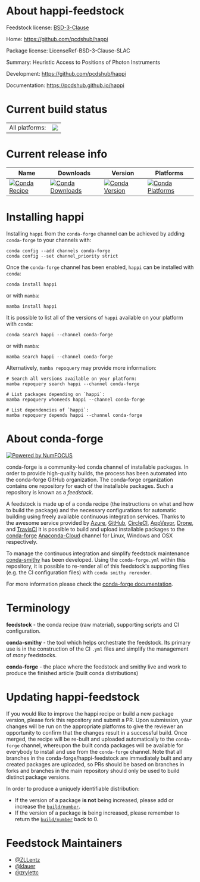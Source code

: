 About happi-feedstock
=====================

Feedstock license: [BSD-3-Clause](https://github.com/conda-forge/happi-feedstock/blob/main/LICENSE.txt)

Home: https://github.com/pcdshub/happi

Package license: LicenseRef-BSD-3-Clause-SLAC

Summary: Heuristic Access to Positions of Photon Instruments

Development: https://github.com/pcdshub/happi

Documentation: https://pcdshub.github.io/happi

Current build status
====================


<table><tr><td>All platforms:</td>
    <td>
      <a href="https://dev.azure.com/conda-forge/feedstock-builds/_build/latest?definitionId=9283&branchName=main">
        <img src="https://dev.azure.com/conda-forge/feedstock-builds/_apis/build/status/happi-feedstock?branchName=main">
      </a>
    </td>
  </tr>
</table>

Current release info
====================

| Name | Downloads | Version | Platforms |
| --- | --- | --- | --- |
| [![Conda Recipe](https://img.shields.io/badge/recipe-happi-green.svg)](https://anaconda.org/conda-forge/happi) | [![Conda Downloads](https://img.shields.io/conda/dn/conda-forge/happi.svg)](https://anaconda.org/conda-forge/happi) | [![Conda Version](https://img.shields.io/conda/vn/conda-forge/happi.svg)](https://anaconda.org/conda-forge/happi) | [![Conda Platforms](https://img.shields.io/conda/pn/conda-forge/happi.svg)](https://anaconda.org/conda-forge/happi) |

Installing happi
================

Installing `happi` from the `conda-forge` channel can be achieved by adding `conda-forge` to your channels with:

```
conda config --add channels conda-forge
conda config --set channel_priority strict
```

Once the `conda-forge` channel has been enabled, `happi` can be installed with `conda`:

```
conda install happi
```

or with `mamba`:

```
mamba install happi
```

It is possible to list all of the versions of `happi` available on your platform with `conda`:

```
conda search happi --channel conda-forge
```

or with `mamba`:

```
mamba search happi --channel conda-forge
```

Alternatively, `mamba repoquery` may provide more information:

```
# Search all versions available on your platform:
mamba repoquery search happi --channel conda-forge

# List packages depending on `happi`:
mamba repoquery whoneeds happi --channel conda-forge

# List dependencies of `happi`:
mamba repoquery depends happi --channel conda-forge
```


About conda-forge
=================

[![Powered by
NumFOCUS](https://img.shields.io/badge/powered%20by-NumFOCUS-orange.svg?style=flat&colorA=E1523D&colorB=007D8A)](https://numfocus.org)

conda-forge is a community-led conda channel of installable packages.
In order to provide high-quality builds, the process has been automated into the
conda-forge GitHub organization. The conda-forge organization contains one repository
for each of the installable packages. Such a repository is known as a *feedstock*.

A feedstock is made up of a conda recipe (the instructions on what and how to build
the package) and the necessary configurations for automatic building using freely
available continuous integration services. Thanks to the awesome service provided by
[Azure](https://azure.microsoft.com/en-us/services/devops/), [GitHub](https://github.com/),
[CircleCI](https://circleci.com/), [AppVeyor](https://www.appveyor.com/),
[Drone](https://cloud.drone.io/welcome), and [TravisCI](https://travis-ci.com/)
it is possible to build and upload installable packages to the
[conda-forge](https://anaconda.org/conda-forge) [Anaconda-Cloud](https://anaconda.org/)
channel for Linux, Windows and OSX respectively.

To manage the continuous integration and simplify feedstock maintenance
[conda-smithy](https://github.com/conda-forge/conda-smithy) has been developed.
Using the ``conda-forge.yml`` within this repository, it is possible to re-render all of
this feedstock's supporting files (e.g. the CI configuration files) with ``conda smithy rerender``.

For more information please check the [conda-forge documentation](https://conda-forge.org/docs/).

Terminology
===========

**feedstock** - the conda recipe (raw material), supporting scripts and CI configuration.

**conda-smithy** - the tool which helps orchestrate the feedstock.
                   Its primary use is in the construction of the CI ``.yml`` files
                   and simplify the management of *many* feedstocks.

**conda-forge** - the place where the feedstock and smithy live and work to
                  produce the finished article (built conda distributions)


Updating happi-feedstock
========================

If you would like to improve the happi recipe or build a new
package version, please fork this repository and submit a PR. Upon submission,
your changes will be run on the appropriate platforms to give the reviewer an
opportunity to confirm that the changes result in a successful build. Once
merged, the recipe will be re-built and uploaded automatically to the
`conda-forge` channel, whereupon the built conda packages will be available for
everybody to install and use from the `conda-forge` channel.
Note that all branches in the conda-forge/happi-feedstock are
immediately built and any created packages are uploaded, so PRs should be based
on branches in forks and branches in the main repository should only be used to
build distinct package versions.

In order to produce a uniquely identifiable distribution:
 * If the version of a package **is not** being increased, please add or increase
   the [``build/number``](https://docs.conda.io/projects/conda-build/en/latest/resources/define-metadata.html#build-number-and-string).
 * If the version of a package **is** being increased, please remember to return
   the [``build/number``](https://docs.conda.io/projects/conda-build/en/latest/resources/define-metadata.html#build-number-and-string)
   back to 0.

Feedstock Maintainers
=====================

* [@ZLLentz](https://github.com/ZLLentz/)
* [@klauer](https://github.com/klauer/)
* [@zrylettc](https://github.com/zrylettc/)

